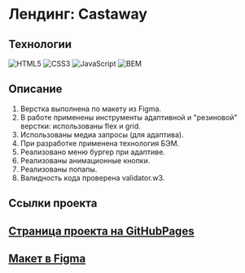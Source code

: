 # Лендинг: Castaway

## Технологии

![HTML5](https://img.shields.io/badge/-HTML5-e34f26?logo=html5&logoColor=white)
![CSS3](https://img.shields.io/badge/-CSS3-1572b6?logo=css3&logoColor=white)
![JavaScript](https://img.shields.io/badge/-JavaScript-f7df1e?logo=javaScript&logoColor=black)
![BEM](https://img.shields.io/badge/-BEM-yellowgreen)

## Описание

1. Верстка выполнена по макету из Figma.
2. В работе применены инструменты адаптивной и "резиновой" верстки: использованы flex и grid.
3. Использованы медиа запросы (для адаптива).
4. При разработке применена технология БЭМ.
5. Реализовано меню бургер при адаптиве.
6. Реализованы анимационные кнопки.
7. Реализованы попапы.
8. Валидность кода проверена validator.w3.


## Ссылки проекта

## [Страница проекта на GitHubPages](https://ekaterinatet.github.io/web-site_castaway/)

## [Макет в Figma](https://www.figma.com/file/Fn88HQzfmrE7xCHG0yPsEW/Castaway?type=design&node-id=0-1&mode=design&t=kRazldeD3GWkATKi-0)
